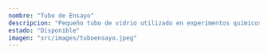 ```yaml
---
nombre: "Tubo de Ensayo"
descripcion: "Pequeño tubo de vidrio utilizado en experimentos químicos y biológicos."
estado: "Disponible"
imagen: "src/images/tuboensayo.jpeg"
---
```

